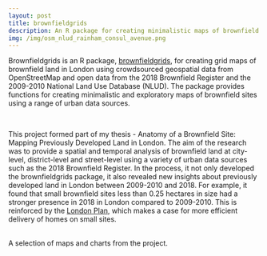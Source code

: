 ```yaml
---
layout: post
title: brownfieldgrids
description: An R package for creating minimalistic maps of brownfield land in London
img: /img/osm_nlud_rainham_consul_avenue.png
---
```


Brownfieldgrids is an R package, <a href="https://github.com/lbuk/brownfieldgrids">brownfieldgrids</a>, for creating grid maps of brownfield land in London using crowdsourced geospatial data from OpenStreetMap and open data from the 2018 Brownfield Register and the 2009-2010 National Land Use Database (NLUD). The package provides functions for creating minimalistic and exploratory maps of brownfield sites using a range of urban data sources.

<div class="img_row">
	<img class="col one" src="{{ site.baseurl }}/img/borough_rainham_consul_avenue.png" alt="" title=""/>
	<img class="col one" src="{{ site.baseurl }}/img/satellite_rainham_consul_avenue.png" alt="" title=""/>
	<img class="col one" src="{{ site.baseurl }}/img/osm_nlud_rainham_consul_avenue.png" alt="" title=""/>
</div>


This project formed part of my thesis - Anatomy of a Brownfield Site: Mapping Previously Developed Land in London. The aim of the research was to provide a spatial and temporal analysis of brownfield land at city-level, district-level and street-level using a variety of urban data sources such as the 2018 Brownfield Register. In the process, it not only developed the brownfieldgrids package, it also revealed new insights about previously developed land in London between 2009-2010 and 2018. For example, it found that small brownfield sites less than 0.25 hectares in size had a stronger presence in 2018 in London compared to 2009-2010. This is reinforced by the <a href="https://www.london.gov.uk/what-we-do/planning/london-plan">London Plan</a>, which makes a case for more efficient delivery of homes on small sites.

<div class="img_row">
	<img class="col one" src="{{ site.baseurl }}/img/brownfield_register_greater_london.png" alt="" title=""/>
	<img class="col one" src="{{ site.baseurl }}/img/brownfield_register_la_choropleth.jpg" alt="" title=""/>
	<img class="col one" src="{{ site.baseurl }}/img/brownfield_register_planning_st_greater_london.png" alt="" title=""/>
</div>

<div class="col three caption">
  A selection of maps and charts from the project.
</div>
